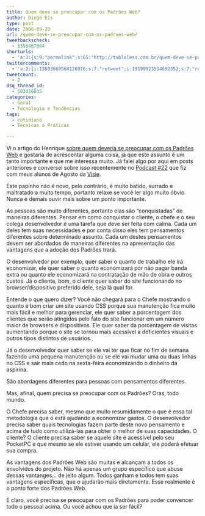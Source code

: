 ```yaml
---
title: Quem deve se preocupar com os Padrões Web?
author: Diego Eis
type: post
date: 2006-09-20
url: /quem-deve-se-preocupar-com-os-padroes-web/
tweetbackscheck:
  - 1356467004
shorturls:
  - 'a:3:{s:9:"permalink";s:65:"http://tableless.com.br/quem-deve-se-preocupar-com-os-padroes-web";s:7:"tinyurl";s:26:"http://tinyurl.com/3zcbts8";s:4:"isgd";s:19:"http://is.gd/LQY5Qt";}'
twittercomments:
  - 'a:2:{i:13603669568126976;s:7:"retweet";i:19199923534692352;s:7:"retweet";}'
tweetcount:
  - 2
dsq_thread_id:
  - 503036035
categories:
  - Geral
  - Tecnologia e Tendências
tags:
  - cotidiano
  - Técnicas e Práticas

---
```

Vi o artigo do Henrique [sobre quem deveria se preocupar com os Padrões Web][1] e gostaria de acrescentar alguma coisa, já que este assunto é um tanto importante e que me interessa muito. Já falei algo por aqui em posts anteriores e conversei sobre isso recentemente no [Podcast #22][2] que fiz com meus alunos de Agosto da [Visie][3].

Este papinho não é novo, pelo contrário, é muito batido, surrado e maltratado a muito tempo, portanto relaxe se você ler algo muito óbvio. Nunca é demais ouvir mais sobre um ponto importante.

As pessoas são muito diferentes, portanto elas são &#8220;conquistadas&#8221; de maneiras diferentes. Pensar em como conquistar o cliente, o chefe e o seu colega desenvolvedor é uma tarefa que deve ser feita com calma. Cada um deles tem suas necessidades e por conta disso eles tem pensamentos diferentes sobre determinado assunto. Cada um destes pensamentos devem ser abordados de maneiras diferentes na apresentação das vantagens que a adoção dos Padrões trará.

O desenvolvedor por exemplo, quer saber o quanto de trabalho ele irá economizar, ele quer saber o quanto economizará por não pagar banda extra ou quanto ele economizará na contratação de mão de obra e outros custos. Já o cliente, bom, o cliente quer saber do site funcionando no browser/dispositivo preferido dele, seja lá qual for.

Entende o que quero dizer? Você não chegará para o Chefe mostrando o quanto é bom criar um site usando CSS porque sua manutenção fica muito mais fácil e melhor para gerenciar, ele quer saber a porcentagem dos clientes que serão atingidos pelo fato do site funcionar em um número maior de browsers e dispositivos. Ele quer saber da porcentagem de visitas aumentando porque o site se tornou mais acessível a deficientes visuais e outros tipos distintos de usuários.
  
Já o desenvolvedor quer saber se ele vai ter que ficar no fim de semana fazendo uma pequena manutenção ou se ele vai mudar uma ou duas linhas no CSS e sair mais cedo na sexta-feira economizando o dinheiro da aspirina.

São abordagens diferentes para pessoas com pensamentos diferentes.
  
Mas, afinal, quem precisa se preocupar com os Padrões? Oras, todo mundo.
  
O Chefe precisa saber, mesmo que muito resumidamente o que é essa tal metodologia que o está ajudando a economizar gastos. O desenvolvedor precisa saber quais tecnologias fazem parte deste novo pensamento e acima de tudo como utilizá-las para obter o melhor de suas capacidades. O cliente? O cliente precisa saber se aquele site é acessível pelo seu PocketPC e que mesmo se ele estiver usando um celular, ele poderá efetuar sua compra.

As vantagens dos Padrões Web são muitas e alcançam a todos os envolvidos do projeto. Não há apenas um grupo específico que abuse dessas vantanges&#8230; de jeito algum. Todos ganham e todos tem suas vantagens específicas, que o ajudarão mais diretamente. Esse realmente é o ponto forte dos Padrões Web.
  
E claro, você precisa se preocupar com os Padrões para poder convencer todo o pessoal acima. Ou você achou que ia ser fácil?

 [1]: http://www.revolucao.etc.br/archives/quem-deve-se-preocupar-com-os-padroes-web/
 [2]: http://tableless.com.br/podcast-tableless-22-primeira-impressao-sobre-padroes-web
 [3]: http://visie.com.br/